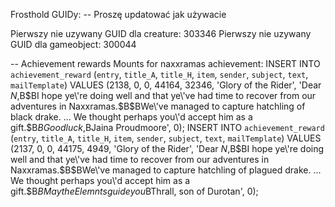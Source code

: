 Frosthold GUIDy: -- Proszę updatować jak używacie

Pierwszy nie uzywany GUID dla creature: 303346
Pierwszy nie uzywany GUID dla gameobject: 300044


-- Achievement rewards
Mounts for naxxramas achievement:
INSERT INTO `achievement_reward` (`entry`, `title_A`, `title_H`, `item`, `sender`, `subject`, `text`, `mailTemplate`) VALUES (2138, 0, 0, 44164, 32346, 'Glory of the Rider', 'Dear $N,$B$BI hope ye\'re doing well and that ye\'ve had time to recover from our adventures in Naxxramas.$B$BWe\'ve managed to capture hatchling of black drake.  ... We thought perhaps you\'d accept him as a gift.$B$BGood luck,$BJaina Proudmoore', 0);
INSERT INTO `achievement_reward` (`entry`, `title_A`, `title_H`, `item`, `sender`, `subject`, `text`, `mailTemplate`) VALUES (2137, 0, 0, 44175, 4949, 'Glory of the Rider', 'Dear $N,$B$BI hope ye\'re doing well and that ye\'ve had time to recover from our adventures in Naxxramas.$B$BWe\'ve managed to capture hatchling of plagued drake.  ... We thought perhaps you\'d accept him as a gift.$B$BMay the Elemnts guide you$BThrall, son of Durotan', 0);
